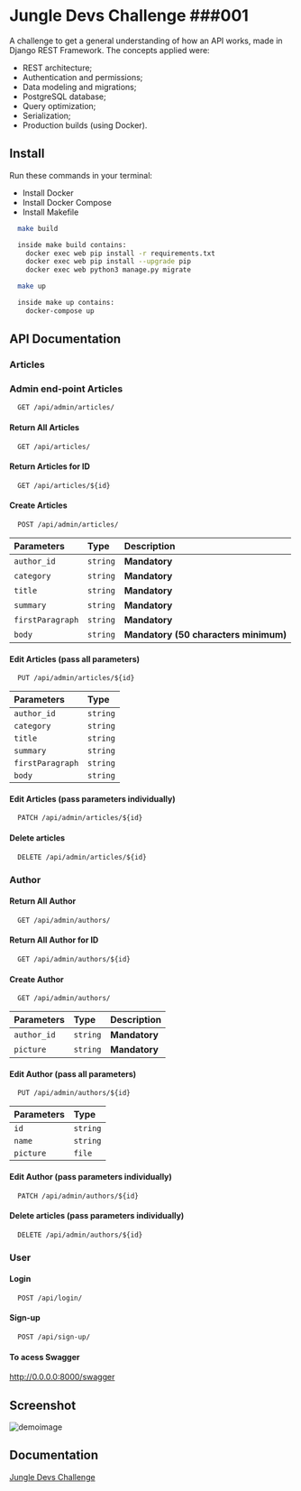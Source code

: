 # Jungle Devs Challenge ###001


A challenge to get a general understanding of how an API works, made in Django REST Framework. The concepts applied were:

- REST architecture;
- Authentication and permissions;
- Data modeling and migrations;
- PostgreSQL database;
- Query optimization;
- Serialization;
- Production builds (using Docker).


## Install


Run these commands in your terminal:

* Install Docker
* Install Docker Compose
* Install Makefile 



```bash
  make build

  inside make build contains:
  	docker exec web pip install -r requirements.txt
	docker exec web pip install --upgrade pip
	docker exec web python3 manage.py migrate
```


```bash
  make up

  inside make up contains:
  	docker-compose up
```



    
## API Documentation

### Articles ### 


### Admin end-point Articles 

```
  GET /api/admin/articles/
```


#### Return All Articles

```
  GET /api/articles/
```


#### Return Articles for ID

```
  GET /api/articles/${id}
```
#### Create Articles

```
  POST /api/admin/articles/
```

| Parameters   | Type       | Description                           |
| :---------- | :--------- | :---------------------------------- |
| `author_id` | `string` | **Mandatory**|
| `category` | `string` | **Mandatory**|
| `title` | `string` | **Mandatory** |
| `summary` | `string` | **Mandatory** |
| `firstParagraph` | `string` | **Mandatory** |
| `body` | `string` | **Mandatory (50 characters minimum)**|

#### Edit Articles (pass all parameters)

```
  PUT /api/admin/articles/${id}
```

|  Parameters   | Type       | 
| :---------- | :--------- | 
| `author_id` | `string` | 
| `category` | `string` |
| `title` | `string` |
| `summary` | `string` | 
| `firstParagraph` | `string` |
| `body` | `string` | 

#### Edit Articles (pass parameters individually)

```
  PATCH /api/admin/articles/${id}
```

#### Delete articles 

```
  DELETE /api/admin/articles/${id}
```

### Author 

#### Return All Author

```
  GET /api/admin/authors/
```

#### Return All Author for ID

```
  GET /api/admin/authors/${id}
```


#### Create Author

```
  GET /api/admin/authors/
```
| Parameters   | Type       | Description                          |
| :---------- | :--------- | :---------------------------------- |
| `author_id` | `string` | **Mandatory**|
| `picture` | `string` | **Mandatory**|



#### Edit Author (pass all parameters)

```
  PUT /api/admin/authors/${id}
```

| Parameters   | Type       | 
| :---------- | :--------- | 
| `id` | `string` | 
| `name` | `string` |
| `picture` | `file` |


#### Edit Author (pass parameters individually)

```
  PATCH /api/admin/authors/${id}
```

#### Delete articles (pass parameters individually)

```
  DELETE /api/admin/authors/${id}
  ```

### User 

#### Login

```
  POST /api/login/
```

#### Sign-up

```
  POST /api/sign-up/
  ```
  
#### To acess Swagger 

http://0.0.0.0:8000/swagger

  
## Screenshot


<img alt="demoimage" title ="demoimage"  src ='https://user-images.githubusercontent.com/100374964/170395251-99a05ba9-83ba-4312-8c31-34722b304f10.png'/> 






## Documentation 

[Jungle Devs Challenge](https://github.com/JungleDevs/django-challenge-001)


